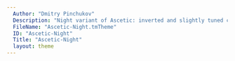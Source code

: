 ```yaml
---
  Author: "Dmitry Pinchukov"
  Description: "Night variant of Ascetic: inverted and slightly tuned colors. Credits to Tomek Wiszniewski for the original theme."
  FileName: "Ascetic-Night.tmTheme"
  ID: "Ascetic-Night"
  Title: "Ascetic-Night"
  layout: theme
---
```

  